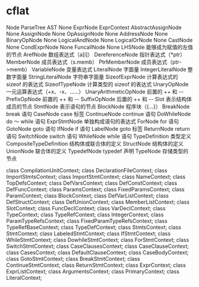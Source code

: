 # cflat

Node                                        ParseTree
    AST                                     None
    ExprNode                                ExprContext
        AbstractAssignNode                  None
            AssignNode                      None
            OpAssignNode                    None
        AddressNode                         None
        BinaryOpNode                        None
            LogicalAndNode                  None
            LogicalOrNode                   None
        CastNode                            None
        CondExprNode                        None
        FuncallNode                         None
        LHSNode                             能够成为赋值的左值的节点
            ArefNode                        数组表达式（a[i]）
            DereferenceNode                 指针表达式（*ptr）
            MemberNode                      成员表达式（s.memb）
            PtrMemberNode                   成员表达式（ptr->memb）
            VariableNode                    变量表达式
        LiteralNode                         字面量
            IntegerLiteralNode              整数字面量
            StringLiteralNode               字符串字面量
        SizeofExprNode                      计算表达式的 sizeof 的表达式
        SizeofTypeNode                      计算类型的 sizeof 的表达式
        UnaryOpNode                         一元运算表达式（+x、-x、……）
            UnaryArithmeticOpNode           前置的 ++ 和 --
                PrefixOpNode                前置的 ++ 和 --
                SuffixOpNode                后置的 ++ 和 --
    Slot                                    表示结构体成员的节点
    StmtNode                                表示语句的节点
        BlockNode                           程序块（{...}）
        BreakNode                           break 语句
        CaseNode                            case 标签
        ContinueNode                        continue 语句
        DoWhileNode                         do ～ while 语句
        ExprStmtNode                        单独构成语句的表达式
        ForNode                             for 语句
        GotoNode                            goto 语句
        IfNode                              if 语句
        LabelNode                           goto 标签
        ReturnNode                          return 语句
        SwitchNode                          switch 语句
        WhileNode                           while 语句
    TypeDefinition                          类型定义
        CompositeTypeDefinition             结构体或联合体的定义
            StructNode                      结构体的定义
            UnionNode                       联合体的定义
        TypedefNode                         typedef 声明
    TypeNode                                存储类型的节点

class CompilationUnitContext;
class DeclarationFileContext;
class ImportStmtsContext;
class ImportStmtContext;
class NameContext;
class TopDefsContext;
class DefVarsContext;
class DefConstContext;
class DefFuncContext;
class ParamsContext;
class FixedParamsContext;
class ParamContext;
class BlockContext;
class DefVarListContext;
class DefStructContext;
class DefUnionContext;
class MemberListContext;
class SlotContext;
class FuncDeclContext;
class VarDeclContext;
class TypeContext;
class TypeRefContext;
class IntegerContext;
class ParamTypeRefsContext;
class FixedParamTypeRefsContext;
class TypeRefBaseContext;
class TypeDefContext;
class StmtsContext;
class StmtContext;
class LabeledStmtContext;
class IfStmtContext;
class WhileStmtContext;
class DowhileStmtContext;
class ForStmtContext;
class SwitchStmtContext;
class CaseClausesContext;
class CaseClauseContext;
class CasesContext;
class DefaultClauseContext;
class CaseBodyContext;
class GotoStmtContext;
class BreakStmtContext;
class ContinueStmtContext;
class ReturnStmtContext;
class ExprContext;
class ExprListContext;
class ArgumentsContext;
class PrimaryContext;
class LiteralContext; 